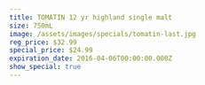 ```yaml
---
title: TOMATIN 12 yr highland single malt
size: 750mL
image: /assets/images/specials/tomatin-last.jpg
reg_price: $32.99
special_price: $24.99
expiration_date: 2016-04-06T00:00:00.000Z
show_special: true
---
```



